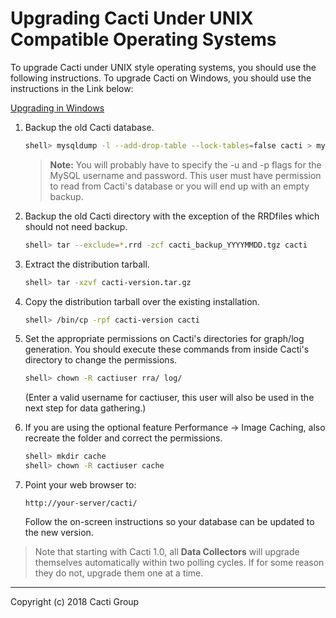 # Upgrading Cacti Under UNIX Compatible Operating Systems

To upgrade Cacti under UNIX style operating systems, you should use the following instructions.  To upgrade Cacti on Windows, you should use the instructions in the Link below:

[Upgrading in Windows](Upgrading-Cacti-Under-Windows.md)

1. Backup the old Cacti database.

   ```sh
   shell> mysqldump -l --add-drop-table --lock-tables=false cacti > mysql.cacti
   ```

   > **Note:** You will probably have to specify the -u and -p flags for the
   > MySQL username and password. This user must have permission to read from
   > Cacti's database or you will end up with an empty backup.

2. Backup the old Cacti directory with the exception of the RRDfiles which should not need backup.

   ```sh
   shell> tar --exclude=*.rrd -zcf cacti_backup_YYYYMMDD.tgz cacti
   ```

3. Extract the distribution tarball.

   ```sh
   shell> tar -xzvf cacti-version.tar.gz
   ```

4. Copy the distribution tarball over the existing installation.

   ```sh
   shell> /bin/cp -rpf cacti-version cacti
   ```

5. Set the appropriate permissions on Cacti's directories for graph/log
   generation. You should execute these commands from inside Cacti's directory
   to change the permissions.

   ```sh
   shell> chown -R cactiuser rra/ log/
   ```

   (Enter a valid username for cactiuser, this user will also be used in the
   next step for data gathering.)

6. If you are using the optional feature Performance -> Image Caching, also recreate the folder and correct the permissions.

    ```sh
    shell> mkdir cache
    shell> chown -R cactiuser cache
    ```

7. Point your web browser to:

    `http://your-server/cacti/`

    Follow the on-screen instructions so your database can be updated to the
    new version.

> Note that starting with Cacti 1.0, all **Data Collectors** will upgrade themselves automatically within two polling cycles.  If for some reason they do not, upgrade them one at a time.

---
Copyright (c) 2018 Cacti Group
